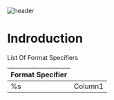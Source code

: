 ![header](https://capsule-render.vercel.app/api?type=soft&color=0:EEFF00,100:a82da8&height=300&section=header&text=Printf%20&fontSize=60&desc=Written%20by%20Jacob%20leon%20and%20Chapman%20Hunt%20&animation=fadeIn)

<h1>Indroduction</h1>
<p>List Of Format Specifiers</p>

<table>
    <thead>
        <tr>
            <th align="left">Format Specifier</th>
        </tr>
    </thead>
    <tbody>
        <tr>
            <td align="left">%s</td>
            <td align="center">Column1</td>
        </tr>
    </tbody>
</table>


